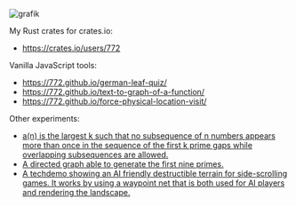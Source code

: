 ![grafik](https://github.com/user-attachments/assets/edf584fa-8c91-4e7e-bf0c-b0c17d2bbe03)

My Rust crates for crates.io:
- https://crates.io/users/772

Vanilla JavaScript tools:
- https://772.github.io/german-leaf-quiz/
- https://772.github.io/text-to-graph-of-a-function/
- https://772.github.io/force-physical-location-visit/

Other experiments:
- [a(n) is the largest k such that no subsequence of n numbers appears more than once in the sequence of the first k prime gaps while overlapping subsequences are allowed.](https://github.com/772/A344865-integer-sequence)
- [A directed graph able to generate the first nine primes.](https://github.com/772/prime-generating-directed-graph)
- [A techdemo showing an AI friendly destructible terrain for side-scrolling games. It works by using a waypoint net that is both used for AI players and rendering the landscape. ](https://github.com/772/waypoint_based_destructible_terrain)
